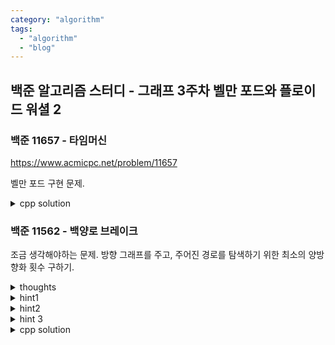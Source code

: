 ```yaml
---
category: "algorithm"
tags: 
  - "algorithm"
  - "blog"
---
```


## 백준 알고리즘 스터디 - 그래프 3주차 벨만 포드와 플로이드 워셜 2

### 백준 11657 - 타임머신

https://www.acmicpc.net/problem/11657

벨만 포드 구현 문제.

<details><summary markdown="span">cpp solution</summary>

edge relaxation을 수행하는 현재 위치에 대한 거리가 INF 일 때에는 업데이트에서 제외해야 하는데, 그걸 놓쳐서 3미스.

```cpp

using namespace std;

// https://www.acmicpc.net/problem/11657

int TC,i,j,k,a,b,c,s,e,t;

pair<int, ii> roads[6006];
int dists[505];

void solve(){
    int n,m;
    cin>>n>>m;
    rep1(m, i){
        cin>>a>>b>>c;
        roads[i]={a,{b,c}};
    }
    rep1(n, i){
        dists[i]=BIG;
    }

    int ans=-1;
    bool updated=false;
    dists[1]=0;
    rep1(n+2, i){
        updated=false;
        rep1(m, j){
            auto road=roads[j];
            int start=road.first;
            int end=road.second.first;
            int len=road.second.second;
            if(dists[start]<BIG && dists[start]+len<dists[end]){
                dists[end]=dists[start]+len;
                updated=true;
            }
        }
    }
    if(updated){
        cout<<-1<<endl;
    } else {
        rep1(n-1, i){
            if(dists[i+1]>=BIG) cout<<-1<<'\n';
            else cout<<dists[i+1]<<'\n';
        }
    }

}

```

</details>


### 백준 11562 - 백양로 브레이크

조금 생각해야하는 문제. 방향 그래프를 주고, 주어진 경로를 탐색하기 위한 최소의 양방향화 횟수 구하기.

<details><summary markdown="span">thoughts</summary>

양방향으로 연결된 경우, 자유자재로 돌아다닐 수 있으므로 그룹으로 볼 수 있다.

그렇지만 양방향에 단방향이 붙어있는 경우는?
특정 노드로 갔다가 돌아서 자기 자신으로 돌아올 수 있다면 그 노드는
같은 그룹이다. 그렇지만 이렇게 구현하려면.. 모든 노드들에 대해 (250)
다른 노드로 갔다가 (*250) 다시 자기자신으로 (*다익스트라?) 돌아와야 하니
시간이 너무 오래 걸릴 듯 하다.

어떻게 해야 최소의 필요한 양방향 수를 알 수 있을까. 도로는 최대 약 9만개.

논리적으로 생각하자. 

아는 것: 특정 정점 a->b 도달 가능성. (0 또는, 1)
알아야 할 것: 특정 정점 a->b 도달 위한 양방향 도로 수

a->b, c->d 에서 즉 특정 경로에서 어느 경로를 양방향으로 만들지 결정해야 한다.

그런데, 주어진 경로만 사용하게 되므로, 정방향 일방통행으로 도달하지 못하는 점은 그 둘을 뒤집어서 도달 가능성을 찾으면 도달 가능하지 않을까?

a<->b->c 에서, c->a경로의 개설가능성을 찾기 위해, a->c를 찾아보면, a->b->c 경로를 찾게 된다. 그러면 그런 경로 중 반대방향 경로가 없는 경우가 최대한 적은 경로가 답이 된다. 그러면 c->a 확인을 위해 a->c로 가는 모든 경로를 찾아야 하나?

플로이드 워셜을 쓴다면.. O(V^3)이라 9만*300=2700만으로 너무 큰 감이 있는데.. 게다가, 반대방향 경로의 존재여부를 어떻게 체크해야 할 지도 모르겠다. 그렇다면, 아예 반대방향 경로의 존재 여부자체를 거리처럼 생각해서, 다익스트라처럼 탐색하되, 반대방향 경로가 있는 모든 경로들을 다 찾고, 반대방향 경로가 1개 없는 경우들을 찾고... 이런 식으로 구현이 가능할까?? 큐에 넣을 때, 반대방향... ...
근데, 애초에 다익스트라는 한 시작점에서 다른 모든 점을 찾을 때 쓰는 알고리즘이라..

그치만 위의 반대방향 개수 기준 bfs를 돌려서 타겟 정점을 찾는다면 그 시점의 반대방향 없는 개수가 답이 될 거 같다!

(풀 때는 bfs 안씀)

</details>

<details><summary markdown="span">hint1</summary>

양방향화를 통해 길을 만들어야 하므로, 주어지지 않은 새 길을 만들 일은 없다.

</details>

<details><summary markdown="span">hint2</summary>

길 u,v가 있다면, u에서 v로 갈 때 양방향 길을 만들 필요는 없다.

</details>

<details><summary markdown="span">hint 3</summary>
길 u,v가 있다면, 다른 길이 없을 때 v에서 u로 갈 때 양방향 길을 하나 만들어야 한다.
</details>

<details><summary markdown="span">cpp solution</summary>

길  u->v가 주어졌다면, u->v 비용을 0, v->u cost를 1로 설정하고, (양방향 길이면 둘 다 0) n이 작으므로 플로이드-워셜 돌려서 해결.

```cpp

// https://www.acmicpc.net/problem/11652

int TC,i,j,k,a,b,c,s,e,t;

int roads[255][255]; // a->b path
int counts[255][255]; // a->b 필요한 양방향 수

void solve(){
    int n,m;
    cin>>n>>m;
    int u,v,b;
    rep1(250,i){
        rep1(250, j){
            counts[i][j]=BIG;
        }
    }
    rep1(250,i){
        counts[i][i]=0;
    }
    rep1(m, i){
        
        cin>>u>>v>>b;
        roads[u][v]=1;
        counts[u][v]=0;
        counts[v][u]=1;
        
        if(b==1){
            roads[v][u]=1;
            counts[v][u]=0;
        }
    }
    
    rep1(n, k){
        rep1(n, i){
            rep1(n, j){
                if(k==i || k==j) continue;
                
                if(counts[i][j] > counts[i][k]+counts[k][j]){
                    counts[i][j]=counts[i][k]+counts[k][j];
                }
            }
        }
    }

    int k;cin>>k;
    rep1(k, i){
        int s,e;
        cin>>s>>e;

        cout<<counts[s][e]<<'\n';
    }

}

</details>